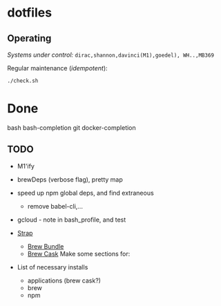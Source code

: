 # dotfiles

## Operating

_Systems under control:_ `dirac,shannon,davinci(M1),goedel), WH..,MB369`

Regular maintenance (_idempotent_):

```bash
./check.sh
```

# Done
bash
bash-completion
git
docker-completion


## TODO

- M1'ify
- brewDeps (verbose flag), pretty map
- speed up npm global deps, and find extraneous
  - remove babel-cli,...
- gcloud - note in bash_profile, and test
- [Strap](https://github.com/MikeMcQuaid/strap)
  - [Brew Bundle](https://github.com/Homebrew/homebrew-bundle)
  - [Brew Cask](https://github.com/Homebrew/homebrew-cask)
Make some sections for:

- List of necessary installs
  - applications (brew cask?)
  - brew
  - npm

